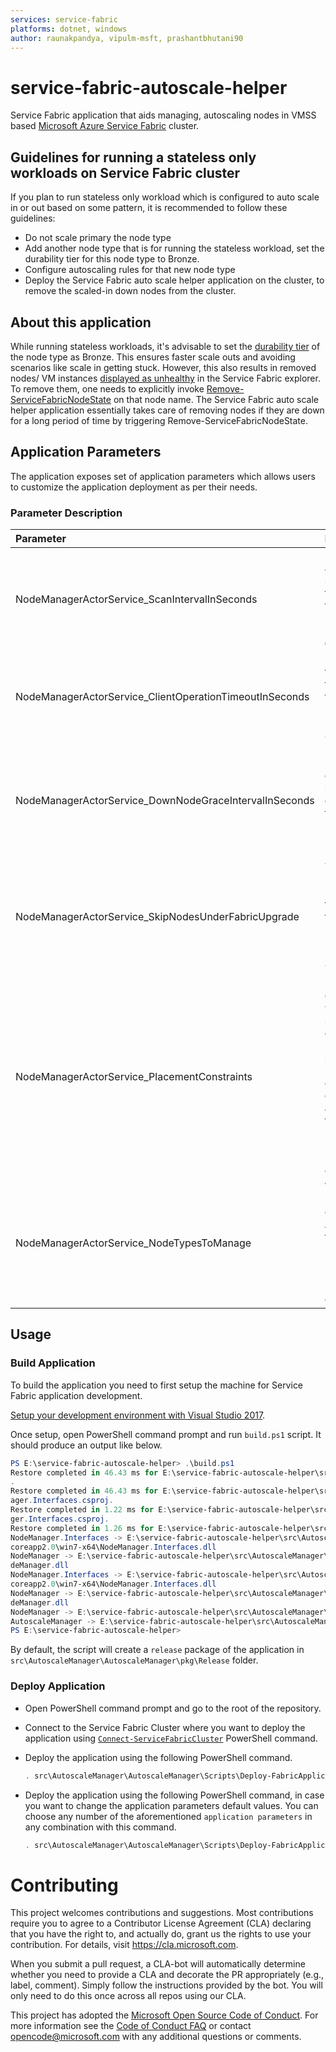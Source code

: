 ```yaml
---
services: service-fabric
platforms: dotnet, windows
author: raunakpandya, vipulm-msft, prashantbhutani90
---
```


# service-fabric-autoscale-helper
Service Fabric application that aids managing, autoscaling nodes in VMSS based [Microsoft Azure Service Fabric](https://azure.microsoft.com/services/service-fabric/) cluster.

## Guidelines for running a stateless only workloads on Service Fabric cluster
If you plan to run stateless only workload which is configured to auto scale in or out based on some pattern, it is recommended to follow these guidelines: 

- Do not scale primary the node type
- Add another node type that is for running the stateless workload, set the durability tier for this node type to Bronze.
- Configure autoscaling rules for that new node type
- Deploy the Service Fabric auto scale helper application on the cluster, to remove the scaled-in down nodes from the cluster.

## About this application
While running stateless workloads, it's advisable to set the [durability tier](https://docs.microsoft.com/en-us/azure/service-fabric/service-fabric-cluster-capacity#the-durability-characteristics-of-the-cluster) of the node type as Bronze. This ensures faster scale outs and avoiding scenarios like scale in getting stuck. However, this also results in removed nodes/ VM instances [displayed as unhealthy](https://docs.microsoft.com/en-us/azure/service-fabric/service-fabric-cluster-scale-up-down#behaviors-you-may-observe-in-service-fabric-explorer) in the Service Fabric explorer. To remove them, one needs to explicitly invoke [Remove-ServiceFabricNodeState](https://docs.microsoft.com/en-us/powershell/module/servicefabric/remove-servicefabricnodestate?view=azureservicefabricps) on that node name. The Service Fabric auto scale helper application essentially takes care of removing nodes if they are down for a long period of time by triggering Remove-ServiceFabricNodeState. 

## Application Parameters
The application exposes set of application parameters which allows users to customize the application deployment as per their needs. 

### Parameter Description
|Parameter|Description|
|:-|:-|
|NodeManagerActorService_ScanIntervalInSeconds|How often the application should scan for the nodes ready for removal. <br/><br/>Default value is `60` seconds.|
|NodeManagerActorService_ClientOperationTimeoutInSeconds|How long does the client wait for the response from cluster. <br/><br/>Default value is `30` seconds.|
|NodeManagerActorService_DownNodeGraceIntervalInSeconds|How long the node should be down for the service to consider it gone for good. <br/><br/>Default value is `120` seconds.|
|NodeManagerActorService_SkipNodesUnderFabricUpgrade|The service should consider nodes under fabric upgrade for removal or not.  <br/><br/>Default value is `true`.|
|NodeManagerActorService_PlacementConstraints|Placement constraints with which the service must be deployed. Ideally one should put placement constraints to deploy the application on the primary node type.<br/><br/>Default value is empty.|
|NodeManagerActorService_NodeTypesToManage | Which nodetypes to consider for AutoscaleHelper to manage the NodeState removal<br/><br/>Default value is empty.|

## Usage

### Build Application
To build the application you need to first setup the machine for Service Fabric application development. 

[Setup your development environment with Visual Studio 2017](https://docs.microsoft.com/azure/service-fabric/service-fabric-get-started).

Once setup, open PowerShell command prompt and run `build.ps1` script. It should produce an output like below.

```PowerShell
PS E:\service-fabric-autoscale-helper> .\build.ps1
Restore completed in 46.43 ms for E:\service-fabric-autoscale-helper\src\AutoscaleManager\NodeManager\NodeManager.csproj
.
Restore completed in 46.43 ms for E:\service-fabric-autoscale-helper\src\AutoscaleManager\NodeManager.Interfaces\NodeMan
ager.Interfaces.csproj.
Restore completed in 1.22 ms for E:\service-fabric-autoscale-helper\src\AutoscaleManager\NodeManager.Interfaces\NodeMana
ger.Interfaces.csproj.
Restore completed in 1.26 ms for E:\service-fabric-autoscale-helper\src\AutoscaleManager\NodeManager\NodeManager.csproj.
NodeManager.Interfaces -> E:\service-fabric-autoscale-helper\src\AutoscaleManager\NodeManager.Interfaces\bin\Release\net
coreapp2.0\win7-x64\NodeManager.Interfaces.dll
NodeManager -> E:\service-fabric-autoscale-helper\src\AutoscaleManager\NodeManager\bin\Release\netcoreapp2.0\win7-x64\No
deManager.dll
NodeManager.Interfaces -> E:\service-fabric-autoscale-helper\src\AutoscaleManager\NodeManager.Interfaces\bin\Release\net
coreapp2.0\win7-x64\NodeManager.Interfaces.dll
NodeManager -> E:\service-fabric-autoscale-helper\src\AutoscaleManager\NodeManager\bin\Release\netcoreapp2.0\win7-x64\No
deManager.dll
NodeManager -> E:\service-fabric-autoscale-helper\src\AutoscaleManager\AutoscaleManager\pkg\Release\NodeManagerPkg\Code\
AutoscaleManager -> E:\service-fabric-autoscale-helper\src\AutoscaleManager\AutoscaleManager\pkg\Release
PS E:\service-fabric-autoscale-helper>
```

By default, the script will create a `release` package of the application in `src\AutoscaleManager\AutoscaleManager\pkg\Release` folder. 

### Deploy Application

- Open PowerShell command prompt and go to the root of the repository.

- Connect to the Service Fabric Cluster where you want to deploy the application using [`Connect-ServiceFabricCluster`](https://docs.microsoft.com/en-us/powershell/module/servicefabric/connect-servicefabriccluster?view=azureservicefabricps) PowerShell command. 

- Deploy the application using the following PowerShell command.

  ```PowerShell
  . src\AutoscaleManager\AutoscaleManager\Scripts\Deploy-FabricApplication.ps1 -ApplicationPackagePath 'src\AutoscaleManager\AutoscaleManager\pkg\Release' -PublishProfileFile 'src\AutoscaleManager\AutoscaleManager\PublishProfiles\Cloud.xml' -UseExistingClusterConnection -ApplicationParameter @{ 'NodeManagerActorService_PlacementConstraints'='(NodeTypeName==<primary_nodetype_name>)'; }
  ```

- Deploy the application using the following PowerShell command, in case you want to change the application parameters default values. You can choose any number of the aforementioned `application parameters` in any combination with this command.

  ```PowerShell
  . src\AutoscaleManager\AutoscaleManager\Scripts\Deploy-FabricApplication.ps1 -ApplicationPackagePath 'src\AutoscaleManager\AutoscaleManager\pkg\Release' -PublishProfileFile 'src\AutoscaleManager\AutoscaleManager\PublishProfiles\Cloud.xml' -UseExistingClusterConnection -ApplicationParameter @{ 'NodeManagerActorService_PlacementConstraints'='(NodeTypeName==<primary_nodetype_name>)'; 'NodeManagerActorService_ScanIntervalInSeconds'='120'; 'NodeManagerActorService_ClientOperationTimeoutInSeconds'='120'; 'NodeManagerActorService_DownNodeGraceIntervalInSeconds' = '300'; }
  ```

# Contributing

This project welcomes contributions and suggestions.  Most contributions require you to agree to a
Contributor License Agreement (CLA) declaring that you have the right to, and actually do, grant us
the rights to use your contribution. For details, visit https://cla.microsoft.com.

When you submit a pull request, a CLA-bot will automatically determine whether you need to provide
a CLA and decorate the PR appropriately (e.g., label, comment). Simply follow the instructions
provided by the bot. You will only need to do this once across all repos using our CLA.

This project has adopted the [Microsoft Open Source Code of Conduct](https://opensource.microsoft.com/codeofconduct/).
For more information see the [Code of Conduct FAQ](https://opensource.microsoft.com/codeofconduct/faq/) or contact [opencode@microsoft.com](mailto:opencode@microsoft.com) with any additional questions or comments.
